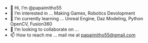 - 👋 Hi, I’m @papaimitho55
- 👀 I’m interested in ... Making Games, Robotics Devolopment
- 🌱 I’m currently learning ... Unreal Engine, Daz Modeling, Python OpenCV, Fusion360
- 💞️ I’m looking to collaborate on ...
- 📫 How to reach me ... mail me at papaimitho55@gmail.com

<!---
papaimitho55/papaimitho55 is a ✨ special ✨ repository because its `README.md` (this file) appears on your GitHub profile.
You can click the Preview link to take a look at your changes.
--->
